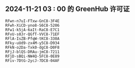 ## 2024-11-21 03 : 00 的 GreenHub 许可证
```
RFwn-n7uI-FTxw-GnC8-3F4E
RFwh-XiCD-yno8-S6C8-5206
RFw1-k5jA-6aIt-RaC8-E7C1
RFvU-s0Jr-QGfT-VVC8-71EF
RFlA-IsZB-PfqW-tKC8-330A
RFky-uUd9-zx4M-y5C8-D934
RFkN-o2Da-Txk0-dgC8-D0F8
RFjJ-blQS-DRAu-jmC8-7211
RFjD-sBQi-NW4Q-5FC8-0E89
RFiv-7DtG-2ycJ-7DC8-04AF
```
